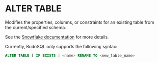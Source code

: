 # ALTER TABLE

Modifies the properties, columns, or constraints for an existing table from the current/specified schema.

See the [Snowflake documentation](https://docs.snowflake.com/en/sql-reference/sql/alter-table) for more details.

Currently, BodoSQL only supports the following syntax:

```sql
ALTER TABLE [ IF EXISTS ] <name> RENAME TO <new_table_name>
```
